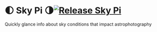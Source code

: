# 🌓 Sky Pi 🌗[![Release Sky Pi](https://github.com/FoxtrotPerry/sky-pi/actions/workflows/build-publish.yml/badge.svg)](https://github.com/FoxtrotPerry/sky-pi/actions/workflows/build-publish.yml)

Quickly glance info about sky conditions that impact astrophotography
